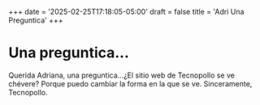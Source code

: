 +++
date = '2025-02-25T17:18:05-05:00'
draft = false
title = 'Adri Una Preguntica'
+++
# Una preguntica...
Querida Adriana, una preguntica...¿El sitio web de Tecnopollo se ve chévere? Porque puedo cambiar la forma en la que se ve.
Sinceramente, Tecnopollo.
